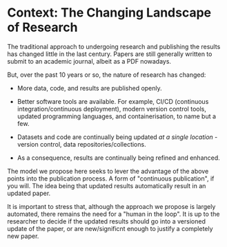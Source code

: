 # Context: The Changing Landscape of Research

The traditional approach to undergoing research and publishing the results has changed little in the last century. Papers are still generally written to submit to an academic journal, albeit as a PDF nowadays.

But, over the past 10 years or so, the nature of research has changed:

* More data, code, and results are published openly.

* Better software tools are available. For example, CI/CD (continuous integration/continuous deployment), modern version control tools, updated programming languages, and containerisation, to name but a few.

* Datasets and code are continually being updated *at a single location* - version control, data repositories/collections.

* As a consequence, results are continually being refined and enhanced.

The model we propose here seeks to lever the advantage of the above points into the publication process. A form of "continuous publication", if you will. The idea being that updated results automatically result in an updated paper.

It is important to stress that, although the approach we propose is largely automated, there remains the need for a "human in the loop". It is up to the researcher to decide if the updated results should go into a versioned update of the paper, or are new/significnt enough to justify a completely new paper.

